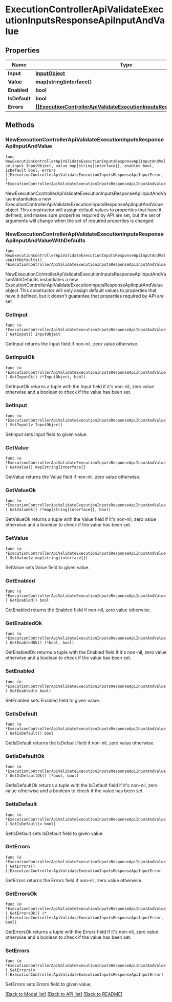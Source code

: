 # ExecutionControllerApiValidateExecutionInputsResponseApiInputAndValue

## Properties

Name | Type | Description | Notes
------------ | ------------- | ------------- | -------------
**Input** | [**InputObject**](InputObject.md) |  | 
**Value** | **map[string]interface{}** |  | 
**Enabled** | **bool** |  | 
**IsDefault** | **bool** |  | 
**Errors** | [**[]ExecutionControllerApiValidateExecutionInputsResponseApiInputError**](ExecutionControllerApiValidateExecutionInputsResponseApiInputError.md) |  | 

## Methods

### NewExecutionControllerApiValidateExecutionInputsResponseApiInputAndValue

`func NewExecutionControllerApiValidateExecutionInputsResponseApiInputAndValue(input InputObject, value map[string]interface{}, enabled bool, isDefault bool, errors []ExecutionControllerApiValidateExecutionInputsResponseApiInputError, ) *ExecutionControllerApiValidateExecutionInputsResponseApiInputAndValue`

NewExecutionControllerApiValidateExecutionInputsResponseApiInputAndValue instantiates a new ExecutionControllerApiValidateExecutionInputsResponseApiInputAndValue object
This constructor will assign default values to properties that have it defined,
and makes sure properties required by API are set, but the set of arguments
will change when the set of required properties is changed

### NewExecutionControllerApiValidateExecutionInputsResponseApiInputAndValueWithDefaults

`func NewExecutionControllerApiValidateExecutionInputsResponseApiInputAndValueWithDefaults() *ExecutionControllerApiValidateExecutionInputsResponseApiInputAndValue`

NewExecutionControllerApiValidateExecutionInputsResponseApiInputAndValueWithDefaults instantiates a new ExecutionControllerApiValidateExecutionInputsResponseApiInputAndValue object
This constructor will only assign default values to properties that have it defined,
but it doesn't guarantee that properties required by API are set

### GetInput

`func (o *ExecutionControllerApiValidateExecutionInputsResponseApiInputAndValue) GetInput() InputObject`

GetInput returns the Input field if non-nil, zero value otherwise.

### GetInputOk

`func (o *ExecutionControllerApiValidateExecutionInputsResponseApiInputAndValue) GetInputOk() (*InputObject, bool)`

GetInputOk returns a tuple with the Input field if it's non-nil, zero value otherwise
and a boolean to check if the value has been set.

### SetInput

`func (o *ExecutionControllerApiValidateExecutionInputsResponseApiInputAndValue) SetInput(v InputObject)`

SetInput sets Input field to given value.


### GetValue

`func (o *ExecutionControllerApiValidateExecutionInputsResponseApiInputAndValue) GetValue() map[string]interface{}`

GetValue returns the Value field if non-nil, zero value otherwise.

### GetValueOk

`func (o *ExecutionControllerApiValidateExecutionInputsResponseApiInputAndValue) GetValueOk() (*map[string]interface{}, bool)`

GetValueOk returns a tuple with the Value field if it's non-nil, zero value otherwise
and a boolean to check if the value has been set.

### SetValue

`func (o *ExecutionControllerApiValidateExecutionInputsResponseApiInputAndValue) SetValue(v map[string]interface{})`

SetValue sets Value field to given value.


### GetEnabled

`func (o *ExecutionControllerApiValidateExecutionInputsResponseApiInputAndValue) GetEnabled() bool`

GetEnabled returns the Enabled field if non-nil, zero value otherwise.

### GetEnabledOk

`func (o *ExecutionControllerApiValidateExecutionInputsResponseApiInputAndValue) GetEnabledOk() (*bool, bool)`

GetEnabledOk returns a tuple with the Enabled field if it's non-nil, zero value otherwise
and a boolean to check if the value has been set.

### SetEnabled

`func (o *ExecutionControllerApiValidateExecutionInputsResponseApiInputAndValue) SetEnabled(v bool)`

SetEnabled sets Enabled field to given value.


### GetIsDefault

`func (o *ExecutionControllerApiValidateExecutionInputsResponseApiInputAndValue) GetIsDefault() bool`

GetIsDefault returns the IsDefault field if non-nil, zero value otherwise.

### GetIsDefaultOk

`func (o *ExecutionControllerApiValidateExecutionInputsResponseApiInputAndValue) GetIsDefaultOk() (*bool, bool)`

GetIsDefaultOk returns a tuple with the IsDefault field if it's non-nil, zero value otherwise
and a boolean to check if the value has been set.

### SetIsDefault

`func (o *ExecutionControllerApiValidateExecutionInputsResponseApiInputAndValue) SetIsDefault(v bool)`

SetIsDefault sets IsDefault field to given value.


### GetErrors

`func (o *ExecutionControllerApiValidateExecutionInputsResponseApiInputAndValue) GetErrors() []ExecutionControllerApiValidateExecutionInputsResponseApiInputError`

GetErrors returns the Errors field if non-nil, zero value otherwise.

### GetErrorsOk

`func (o *ExecutionControllerApiValidateExecutionInputsResponseApiInputAndValue) GetErrorsOk() (*[]ExecutionControllerApiValidateExecutionInputsResponseApiInputError, bool)`

GetErrorsOk returns a tuple with the Errors field if it's non-nil, zero value otherwise
and a boolean to check if the value has been set.

### SetErrors

`func (o *ExecutionControllerApiValidateExecutionInputsResponseApiInputAndValue) SetErrors(v []ExecutionControllerApiValidateExecutionInputsResponseApiInputError)`

SetErrors sets Errors field to given value.



[[Back to Model list]](../README.md#documentation-for-models) [[Back to API list]](../README.md#documentation-for-api-endpoints) [[Back to README]](../README.md)


